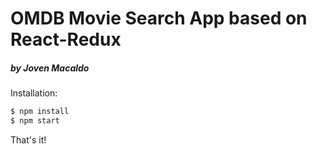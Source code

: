 # OMDB Movie Search App based on React-Redux
##### by Joven Macaldo

Installation:
```sh
$ npm install
$ npm start
```

That's it!
